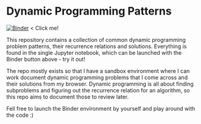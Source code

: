 # Dynamic Programming Patterns

[![Binder](https://mybinder.org/badge_logo.svg)](https://mybinder.org/v2/gh/philipp-kurz/dynamic_programming_patterns/HEAD?urlpath=lab/tree/DP_Problem_Patterns.ipynb) < Click me!

This repository contains a collection of common dynamic programming problem patterns, their recurrence relations and solutions.
Everything is found in the single Jupyter notebook, which can be launched with the Binder button above - try it out!

The repo mostly exists so that I have a sandbox environment where I can work document dynamic programming problems that I come across and their solutions from my browser. Dynamic programming is all about finding subproblems and figuring out the recurrence relation for an algorithm, so this repo aims to document those to review later.

Fell free to launch the Binder environment by yourself and play around with the code :)
